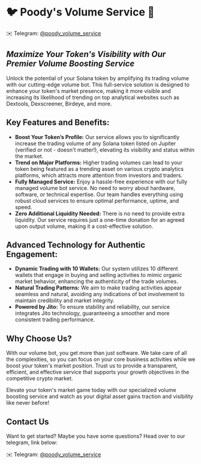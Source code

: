 # 🐦 Poody's Volume Service 🚀

✉️ Telegram: [@poody_volume_service](https://t.me/poody_volume_service)

## *Maximize Your Token's Visibility with Our Premier Volume Boosting Service*

Unlock the potential of your Solana token by amplifying its trading volume with our cutting-edge volume bot. This full-service solution is designed to enhance your token's market presence, making it more visible and increasing its likelihood of trending on top analytical websites such as Dextools, Dexscreener, Birdeye, and more.

## Key Features and Benefits:

- **Boost Your Token’s Profile:** Our service allows you to significantly increase the trading volume of any Solana token listed on Jupiter (verified or not - doesn't matter!), elevating its visibility and status within the market.
- **Trend on Major Platforms:** Higher trading volumes can lead to your token being featured as a trending asset on various crypto analytics platforms, which attracts more attention from investors and traders.
- **Fully Managed Service:** Enjoy a hassle-free experience with our fully managed volume bot service. No need to worry about hardware, software, or technical expertise. Our team handles everything using robust cloud services to ensure optimal performance, uptime, and speed.
- **Zero Additional Liquidity Needed:** There is no need to provide extra liquidity. Our service requires just a one-time donation for an agreed upon output volume, making it a cost-effective solution.

## Advanced Technology for Authentic Engagement:

- **Dynamic Trading with 10 Wallets:** Our system utilizes 10 different wallets that engage in buying and selling activities to mimic organic market behavior, enhancing the authenticity of the trade volumes.
- **Natural Trading Patterns:** We aim to make trading activities appear seamless and natural, avoiding any indications of bot involvement to maintain credibility and market integrity.
- **Powered by Jito:** To ensure stability and reliability, our service integrates Jito technology, guaranteeing a smoother and more consistent trading performance.

## Why Choose Us?

With our volume bot, you get more than just software. We take care of all the complexities, so you can focus on your core business activities while we boost your token's market position. Trust us to provide a transparent, efficient, and effective service that supports your growth objectives in the competitive crypto market.

Elevate your token's market game today with our specialized volume boosting service and watch as your digital asset gains traction and visibility like never before!

## Contact Us

Want to get started? Maybe you have some questions? Head over to our telegram, link below:

✉️ Telegram: [@poody_volume_service](https://t.me/poody_volume_service)

